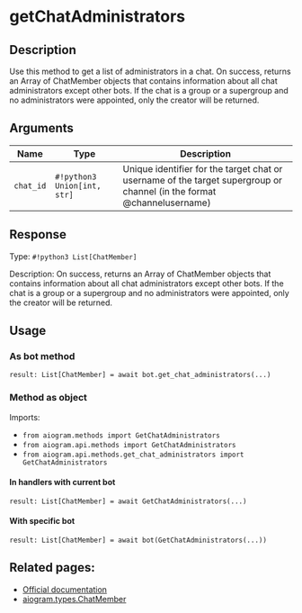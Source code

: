 # getChatAdministrators

## Description

Use this method to get a list of administrators in a chat. On success, returns an Array of ChatMember objects that contains information about all chat administrators except other bots. If the chat is a group or a supergroup and no administrators were appointed, only the creator will be returned.


## Arguments

| Name | Type | Description |
| - | - | - |
| `chat_id` | `#!python3 Union[int, str]` | Unique identifier for the target chat or username of the target supergroup or channel (in the format @channelusername) |



## Response

Type: `#!python3 List[ChatMember]`

Description: On success, returns an Array of ChatMember objects that contains information about all chat administrators except other bots. If the chat is a group or a supergroup and no administrators were appointed, only the creator will be returned.


## Usage

### As bot method

```python3
result: List[ChatMember] = await bot.get_chat_administrators(...)
```

### Method as object

Imports:

- `from aiogram.methods import GetChatAdministrators`
- `from aiogram.api.methods import GetChatAdministrators`
- `from aiogram.api.methods.get_chat_administrators import GetChatAdministrators`

#### In handlers with current bot
```python3
result: List[ChatMember] = await GetChatAdministrators(...)
```

#### With specific bot
```python3
result: List[ChatMember] = await bot(GetChatAdministrators(...))
```



## Related pages:

- [Official documentation](https://core.telegram.org/bots/api#getchatadministrators)
- [aiogram.types.ChatMember](../types/chat_member.md)
